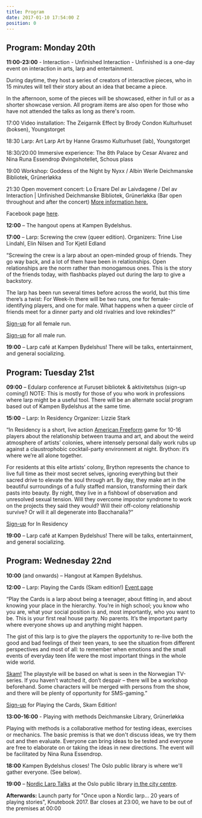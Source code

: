 ```yaml
---
title: Program
date: 2017-01-10 17:54:00 Z
position: 0
---
```


## Program: Monday 20th

**11:00-23:00** - Interaction - Unfinished
Interaction - Unfinished is a one-day event on interaction in arts, larp and entertainment.

During daytime, they host a series of creators of interactive pieces, who in 15 minutes will tell their story about an idea that became a piece.

In the afternoon, some of the pieces will be showcased, either in full or as a shorter showcase version. All program items are also open for those who have not attended the talks as long as there's room.

17:00	Video installation: The Zeigarnik Effect by Brody Condon
	Kulturhuset (boksen), Youngstorget

18:30	Larp: Art Larp Art by Hanne Grasmo
	Kulturhuset (lab), Youngstorget

18:30/20:00	Immersive experience: The 8th Palace by Cesar Alvarez and Nina Runa Essendrop
	Øvingshotellet, Schous plass

19:00	Workshop: Goddess of the Night by Nyxx / Albin Werle
	Deichmanske Bibliotek, Grünerløkka

21:30	Open movement concert: Lo Ersare
	Del av Laivdagene / Del av Interaction | Unfinished
	Deichmanske Bibliotek, Grünerløkka
	(Bar open throughout and after the concert)
[More information here.](http://knutepunkt.org/week/interaction-unfinished/)

Facebook page [here](https://www.facebook.com/events/463324170722158/?active_tab=about).

**12:00** – The hangout opens at Kampen Bydelshus.


**17:00** – Larp: Screwing the crew (queer edition).
Organizers: Trine Lise Lindahl, Elin Nilsen and Tor Kjetil Edland

“Screwing the crew is a larp about an open-minded group of friends. They go way back, and a lot of them have been in relationships. Open relationships are the norm rather than monogamous ones. This is the story of the friends today, with flashbacks played out during the larp to give a backstory.

The larp has been run several times before across the world, but this time there’s a twist: For Week-In there will be two runs, one for female-identifying players, and one for male. What happens when a queer circle of friends meet for a dinner party and old rivalries and love rekindles?”

[Sign-up](https://docs.google.com/forms/d/e/1FAIpQLSekSH2G9MdxzMSLIYs2tQICYAhrKNe5P0GFZbIrdKLagejKQw/viewform) for all female run.

[Sign-up](https://docs.google.com/forms/d/e/1FAIpQLSeiMmIlMcZNOjnOee3fI2BVZ-FopLw5ES4ly2rVcngYQqTBcg/viewform) for all male run.

**19:00** – Larp café at Kampen Bydelshus! There will be talks, entertainment, and general socializing.



## Program: Tuesday 21st


**09:00** – Edularp conference at Furuset bibliotek & aktivitetshus
(sign-up coming!) NOTE: This is mostly for those of you who work in professions where larp might be a useful tool. There will be an alternate social program based out of Kampen Bydelshus at the same time.


**15:00** – Larp: In Residency
Organizer: Lizzie Stark

“In Residency is a short, live action [American Freeform](http://leavingmundania.com/2013/11/18/introducing-american-freeform/) game for 10-16 players about the relationship between trauma and art, and about the weird atmosphere of artists’ colonies, where intensely personal daily work rubs up against a claustrophobic cocktail-party environment at night. Brython: it’s where we’re all alone together.

For residents at this elite artists’ colony, Brython represents the chance to live full time as their most secret selves, ignoring everything but their sacred drive to elevate the soul through art. By day, they make art in the beautiful surroundings of a fully staffed mansion, transforming their dark pasts into beauty. By night, they live in a fishbowl of observation and unresolved sexual tension. Will they overcome impostor syndrome to work on the projects they said they would? Will their off-colony relationship survive? Or will it all degenerate into Bacchanalia?”

[Sign-up](https://docs.google.com/forms/d/e/1FAIpQLSfUbYJpXrc_U5f2FrNrIeseURXX67EEdwaT9OndEukuWSbGxQ/viewform?c=0&w=1)
 for In Residency



**19:00** – Larp café at Kampen Bydelshus! There will be talks, entertainment, and general socializing.



## Program: Wednesday 22nd

**10:00** (and onwards) – Hangout at Kampen Bydelshus.


**12:00** – Larp: Playing the Cards (Skam edition!) [Event page](https://www.facebook.com/events/923617007774135/)

“Play the Cards is a larp about being a teenager, about fitting in, and about knowing your place in the hierarchy. You’re in high school; you know who you are, what your social position is and, most importantly, who you want to be. This is your first real house party. No parents. It’s the important party where everyone shows up and anything might happen.

The gist of this larp is to give the players the opportunity to re-live both the good and bad feelings of their teen years, to see the situation from different perspectives and most of all: to remember when emotions and the small events of everyday teen life were the most important things in the whole wide world.

[Skam!](http://skam.p3.no/) The playstyle will be based on what is seen in the Norwegian TV-series. If you haven’t watched it, don’t despair – there will be a workshop beforehand. Some characters will be merged with persons from the show, and there will be plenty of opportunity for SMS-gaming.”


[Sign-up](https://docs.google.com/forms/d/e/1FAIpQLSftbwjfJLtJQEUTlNthtzeWhq3eG-uegjZkFskncCdVdhWtRA/viewform?c=0&w=1) for Playing the Cards, Skam Edition!



**13:00-16:00** - Playing with methods
Deichmanske Library, Grünerløkka

Playing with methods is a collaborative method for testing ideas, exercises or mechanics. The basic premiss is that we don't discuss ideas, we try them out and then evaluate. Everyone can bring ideas to be tested and everyone are free to elaborate on or taking the ideas in new directions. The event will be facilitated by Nina Runa Essendrop.

**18:00**
Kampen Bydelshus closes! The Oslo public library is where we'll gather everyone. (See below).


**19:00** – [Nordic Larp Talks](https://nordiclarp.org/wiki/Nordic_Larp_Talks) at the Oslo public library [in the city centre](https://www.google.no/maps?q=deichman+hovedbibliotek&rls=com.microsoft:nb:%7Breferrer:source%7D&oe&gws_rd=ssl&um=1&ie=UTF-8&sa=X&ved=0ahUKEwiSxOSy66DSAhUECSwKHZ_tCusQ_AUICSgC).


**Afterwards:** Launch party for "Once upon a Nordic larp... 20 years of playing stories", Knutebook 2017.
Bar closes at 23:00, we have to be out of the premises at 00:00